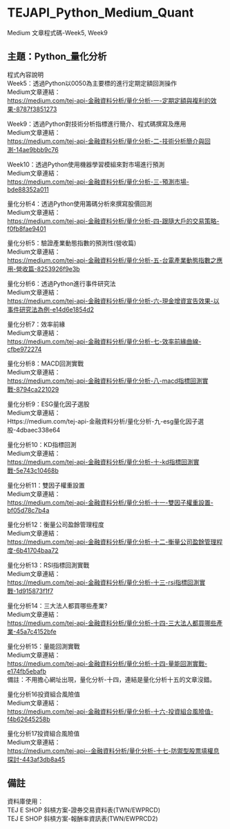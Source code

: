 # TEJAPI_Python_Medium_Quant
Medium 文章程式碼-Week5, Week9

## 主題：Python_量化分析
程式內容說明<br>
Week5：透過Python以0050為主要標的進行定期定額回測操作<br>
Medium文章連結：<br>https://medium.com/tej-api-金融資料分析/量化分析-一-定期定額與複利的效果-8787f3851273<br>

Week9：透過Python對技術分析指標進行簡介、程式碼撰寫及應用<br>
Medium文章連結：<br>https://medium.com/tej-api-金融資料分析/量化分析-二-技術分析簡介與回測-14ae9bbb9c76<br>

Week10：透過Python使用機器學習模組來對市場進行預測<br>
Medium文章連結：<br>https://medium.com/tej-api-金融資料分析/量化分析-三-預測市場-bde88352a011<br>

量化分析4：透過Python使用籌碼分析來撰寫股價回測<br>
Medium文章連結：<br>https://medium.com/tej-api-金融資料分析/量化分析-四-跟隨大戶的交易策略-f0fb8fae9401<br>

量化分析5：驗證產業動態指數的預測性(營收篇)<br>
Medium文章連結：<br>https://medium.com/tej-api-金融資料分析/量化分析-五-台電產業動態指數之應用-營收篇-8253926f9e3b<br>

量化分析6：透過Python進行事件研究法<br>
Medium文章連結：<br>https://medium.com/tej-api-金融資料分析/量化分析-六-現金增資宣告效果-以事件研究法為例-e14d6e1854d2<br>

量化分析7：效率前緣<br>
Medium文章連結：<br>https://medium.com/tej-api-金融資料分析/量化分析-七-效率前緣曲線-cfbe972274<br>

量化分析8：MACD回測實戰<br>
Medium文章連結：<br>https://medium.com/tej-api-金融資料分析/量化分析-八-macd指標回測實戰-8794ca221029<br>

量化分析9：ESG量化因子選股<br>
Medium文章連結：<br>Https://medium.com/tej-api-金融資料分析/量化分析-九-esg量化因子選股-4dbaec338e64<br>

量化分析10：KD指標回測<br>
Medium文章連結：<br>https://medium.com/tej-api-金融資料分析/量化分析-十-kd指標回測實戰-5e743c10468b

量化分析11：雙因子權重設置<br>
Medium文章連結：<br>https://medium.com/tej-api-金融資料分析/量化分析-十一-雙因子權重設置-bf05d78c7b4a

量化分析12：衡量公司盈餘管理程度<br>
Medium文章連結：<br>https://medium.com/tej-api-金融資料分析/量化分析-十二-衡量公司盈餘管理程度-6b41704baa72

量化分析13：RSI指標回測實戰<br>
Medium文章連結：<br>https://medium.com/tej-api-金融資料分析/量化分析-十三-rsi指標回測實戰-1d915873f1f7

量化分析14：三大法人都買哪些產業?<br>
Medium文章連結：<br>https://medium.com/tej-api-金融資料分析/量化分析-十四-三大法人都買哪些產業-45a7c4152bfe

量化分析15：量能回測實戰<br>
Medium文章連結：<br>https://medium.com/tej-api-金融資料分析/量化分析-十四-量能回測實戰-e174fb5ebafb
<br>備註：不用擔心網址出現，量化分析-十四，連結是量化分析十五的文章沒錯。

量化分析16投資組合風險值<br>
Medium文章連結：<br>https://medium.com/tej-api-金融資料分析/量化分析-十六-投資組合風險值-f4b62645258b


量化分析17投資組合風險值<br>
Medium文章連結：<br>https://medium.com/tej-api--金融資料分析/量化分析-十七-防禦型股票填權息探討-443af3db8a45

## 備註
資料庫使用：<br>TEJ E SHOP 斜槓方案-證券交易資料表(TWN/EWPRCD)<br>
TEJ E SHOP 斜槓方案-報酬率資訊表(TWN/EWPRCD2)
